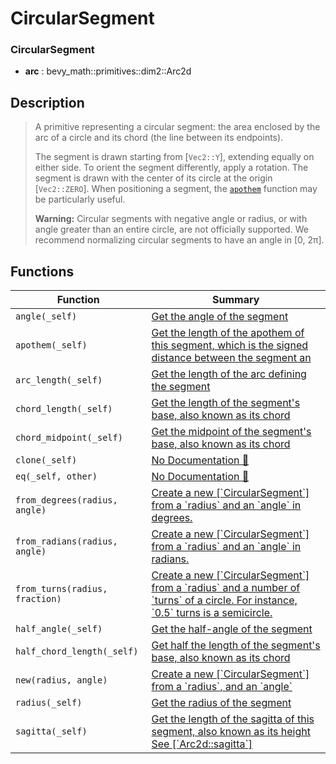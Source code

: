 # CircularSegment

### CircularSegment

- **arc** : bevy\_math::primitives::dim2::Arc2d

## Description

>  A primitive representing a circular segment:
>  the area enclosed by the arc of a circle and its chord (the line between its endpoints).
> 
>  The segment is drawn starting from [`Vec2::Y`], extending equally on either side.
>  To orient the segment differently, apply a rotation.
>  The segment is drawn with the center of its circle at the origin [`Vec2::ZERO`].
>  When positioning a segment, the [`apothem`](Self::apothem) function may be particularly useful.
> 
>  **Warning:** Circular segments with negative angle or radius, or with angle greater than an entire circle, are not officially supported.
>  We recommend normalizing circular segments to have an angle in [0, 2π].

## Functions

| Function | Summary |
| --- | --- |
| `angle(_self)` | [ Get the angle of the segment](./circularsegment/angle.md) |
| `apothem(_self)` | [ Get the length of the apothem of this segment,  which is the signed distance between the segment an](./circularsegment/apothem.md) |
| `arc_length(_self)` | [ Get the length of the arc defining the segment](./circularsegment/arc_length.md) |
| `chord_length(_self)` | [ Get the length of the segment's base, also known as its chord](./circularsegment/chord_length.md) |
| `chord_midpoint(_self)` | [ Get the midpoint of the segment's base, also known as its chord](./circularsegment/chord_midpoint.md) |
| `clone(_self)` | [No Documentation 🚧](./circularsegment/clone.md) |
| `eq(_self, other)` | [No Documentation 🚧](./circularsegment/eq.md) |
| `from_degrees(radius, angle)` | [ Create a new \[\`CircularSegment\`\] from a \`radius\` and an \`angle\` in degrees\.](./circularsegment/from_degrees.md) |
| `from_radians(radius, angle)` | [ Create a new \[\`CircularSegment\`\] from a \`radius\` and an \`angle\` in radians\.](./circularsegment/from_radians.md) |
| `from_turns(radius, fraction)` | [ Create a new \[\`CircularSegment\`\] from a \`radius\` and a number of \`turns\` of a circle\.  For instance, \`0\.5\` turns is a semicircle\.](./circularsegment/from_turns.md) |
| `half_angle(_self)` | [ Get the half\-angle of the segment](./circularsegment/half_angle.md) |
| `half_chord_length(_self)` | [ Get half the length of the segment's base, also known as its chord](./circularsegment/half_chord_length.md) |
| `new(radius, angle)` | [ Create a new \[\`CircularSegment\`\] from a \`radius\`, and an \`angle\`](./circularsegment/new.md) |
| `radius(_self)` | [ Get the radius of the segment](./circularsegment/radius.md) |
| `sagitta(_self)` | [ Get the length of the sagitta of this segment, also known as its height  See \[\`Arc2d::sagitta\`\]](./circularsegment/sagitta.md) |